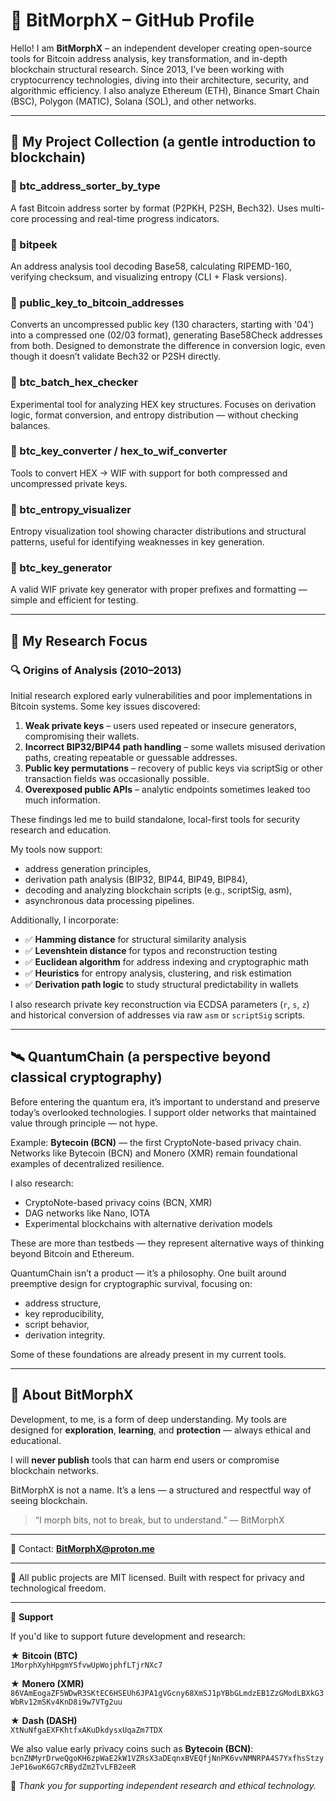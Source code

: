 # 👤 BitMorphX – GitHub Profile

Hello! I am **BitMorphX** – an independent developer creating open-source tools for Bitcoin address analysis, key transformation, and in-depth blockchain structural research. Since 2013, I’ve been working with cryptocurrency technologies, diving into their architecture, security, and algorithmic efficiency. I also analyze Ethereum (ETH), Binance Smart Chain (BSC), Polygon (MATIC), Solana (SOL), and other networks.

---

## 📂 My Project Collection (a gentle introduction to blockchain)

### 🔹 btc_address_sorter_by_type
A fast Bitcoin address sorter by format (P2PKH, P2SH, Bech32). Uses multi-core processing and real-time progress indicators.

### 🔹 bitpeek
An address analysis tool decoding Base58, calculating RIPEMD-160, verifying checksum, and visualizing entropy (CLI + Flask versions).

### 🔹 public_key_to_bitcoin_addresses
Converts an uncompressed public key (130 characters, starting with '04') into a compressed one (02/03 format), generating Base58Check addresses from both. Designed to demonstrate the difference in conversion logic, even though it doesn’t validate Bech32 or P2SH directly.

### 🔹 btc_batch_hex_checker
Experimental tool for analyzing HEX key structures. Focuses on derivation logic, format conversion, and entropy distribution — without checking balances.

### 🔹 btc_key_converter / hex_to_wif_converter
Tools to convert HEX → WIF with support for both compressed and uncompressed private keys.

### 🔹 btc_entropy_visualizer
Entropy visualization tool showing character distributions and structural patterns, useful for identifying weaknesses in key generation.

### 🔹 btc_key_generator
A valid WIF private key generator with proper prefixes and formatting — simple and efficient for testing.

---

## 🧠 My Research Focus

### 🔍 Origins of Analysis (2010–2013)

Initial research explored early vulnerabilities and poor implementations in Bitcoin systems. Some key issues discovered:

1. **Weak private keys** – users used repeated or insecure generators, compromising their wallets.
2. **Incorrect BIP32/BIP44 path handling** – some wallets misused derivation paths, creating repeatable or guessable addresses.
3. **Public key permutations** – recovery of public keys via scriptSig or other transaction fields was occasionally possible.
4. **Overexposed public APIs** – analytic endpoints sometimes leaked too much information.

These findings led me to build standalone, local-first tools for security research and education.

My tools now support:
- address generation principles,
- derivation path analysis (BIP32, BIP44, BIP49, BIP84),
- decoding and analyzing blockchain scripts (e.g., scriptSig, asm),
- asynchronous data processing pipelines.

Additionally, I incorporate:

- ✅ **Hamming distance** for structural similarity analysis
- ✅ **Levenshtein distance** for typos and reconstruction testing
- ✅ **Euclidean algorithm** for address indexing and cryptographic math
- ✅ **Heuristics** for entropy analysis, clustering, and risk estimation
- ✅ **Derivation path logic** to study structural predictability in wallets

I also research private key reconstruction via ECDSA parameters (`r`, `s`, `z`) and historical conversion of addresses via raw `asm` or `scriptSig` scripts.

---

## 🛰️ QuantumChain (a perspective beyond classical cryptography)

Before entering the quantum era, it’s important to understand and preserve today’s overlooked technologies. I support older networks that maintained value through principle — not hype.

Example: **Bytecoin (BCN)** — the first CryptoNote-based privacy chain. Networks like Bytecoin (BCN) and Monero (XMR) remain foundational examples of decentralized resilience.

I also research:
- CryptoNote-based privacy coins (BCN, XMR)
- DAG networks like Nano, IOTA
- Experimental blockchains with alternative derivation models

These are more than testbeds — they represent alternative ways of thinking beyond Bitcoin and Ethereum.

QuantumChain isn’t a product — it’s a philosophy. One built around preemptive design for cryptographic survival, focusing on:
- address structure,
- key reproducibility,
- script behavior,
- derivation integrity.

Some of these foundations are already present in my current tools.

---

## 🧩 About BitMorphX

Development, to me, is a form of deep understanding. My tools are designed for **exploration**, **learning**, and **protection** — always ethical and educational.

I will **never publish** tools that can harm end users or compromise blockchain networks.

BitMorphX is not a name. It’s a lens — a structured and respectful way of seeing blockchain.

> “I morph bits, not to break, but to understand.” — BitMorphX

---

📧 Contact: **[BitMorphX@proton.me](mailto:BitMorphX@proton.me)**

---

🔐 All public projects are MIT licensed. Built with respect for privacy and technological freedom.

---

🎁 **Support**

If you'd like to support future development and research:

★ **Bitcoin (BTC)**  
`1MorphXyhHpgmYSfvwUpWojphfLTjrNXc7`

★ **Monero (XMR)**  
`86VAmEogaZF5WDwR3SKtEC6HSEUh6JPA1gVGcny68XmSJ1pYBbGLmdzEB1ZzGModLBXkG3WbRv12mSKv4KnD8i9w7VTg2uu`

★ **Dash (DASH)**  
`XtNuNfgaEXFKhtfxAKuDkdysxUqaZm7TDX`

We also value early privacy coins such as **Bytecoin (BCN)**:  
`bcnZNMyrDrweQgoKH6zpWaE2kW1VZRsX3aDEqnxBVEQfjNnPK6vvNMNRPA4S7YxfhsStzyJeP16woK6G7cRBydZm2TvLFB2eeR`

🙏 *Thank you for supporting independent research and ethical technology.*